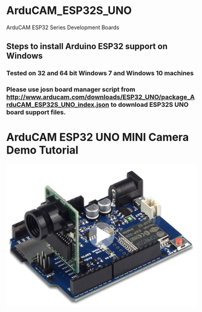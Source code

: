 # ArduCAM_ESP32S_UNO
ArduCAM ESP32 Series Development Boards
## Steps to install Arduino ESP32 support on Windows
### Tested on 32 and 64 bit Windows 7 and  Windows 10 machines
### Please use josn board manager script from http://www.arducam.com/downloads/ESP32_UNO/package_ArduCAM_ESP32S_UNO_index.json to download ESP32S UNO board support files. 

# ArduCAM ESP32 UNO MINI Camera Demo Tutorial
[![IMAGE ALT TEXT](https://github.com/UCTRONICS/pic/blob/master/Arducam_ESP32_Camera.jpeg)](https://youtu.be/o8jauiegWuI  "ArduCAM ESP32 UNO MINI Camera Demo Tutorial")

